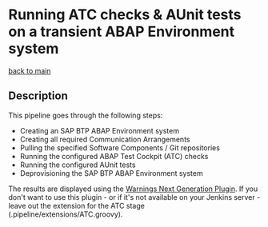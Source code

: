 # Running ATC checks & AUnit tests on a transient ABAP Environment system

[back to main](https://github.com/SAP-samples/abap-platform-ci-cd-samples/tree/main)

## Description

This pipeline goes through the following steps:

* Creating an SAP BTP ABAP Environment system
* Creating all required Communication Arrangements
* Pulling the specified Software Components / Git repositories
* Running the configured ABAP Test Cockpit (ATC) checks
* Running the configured AUnit tests
* Deprovisioning the SAP BTP ABAP Environment system

The results are displayed using the [Warnings Next Generation Plugin](https://www.jenkins.io/doc/pipeline/steps/warnings-ng/#warnings-next-generation-plugin). If you don't want to use this plugin - or if it's not available on your Jenkins server - leave out the extension for the ATC stage (.pipeline/extensions/ATC.groovy).
